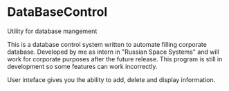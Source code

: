 # DataBaseControl
Utility for database mangement

This is a database control system written to automate filling corporate database. 
Developed by me as intern in "Russian Space Systems" and will work for corporate purposes after the future release.
This program is still in development so some features can work incorrectly.

User inteface gives you the ability to add, delete and display information.
